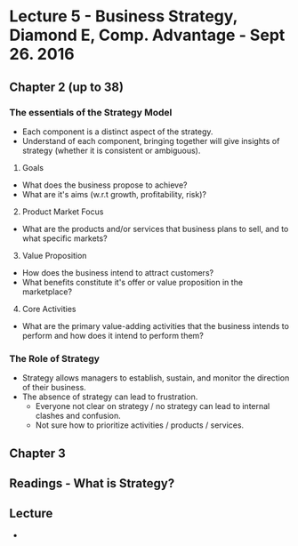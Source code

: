 # Lecture 5 - Business Strategy, Diamond E, Comp. Advantage - Sept 26. 2016
## Chapter 2 (up to 38)
### The essentials of the Strategy Model
* Each component is a distinct aspect of the strategy.
* Understand of each component, bringing together will give insights of strategy (whether it is consistent or ambiguous).
1. Goals
  * What does the business propose to achieve?
  * What are it's aims (w.r.t growth, profitability, risk)?
2. Product Market Focus
  * What are the products and/or services that business plans to sell, and to what specific markets?
3. Value Proposition
  * How does the business intend to attract customers?
  * What benefits constitute it's offer or value proposition in the marketplace?
4. Core Activities
  * What are the primary value-adding activities that the business intends to perform and how does it intend to perform them?
### The Role of Strategy
* Strategy allows managers to establish, sustain, and monitor the direction of their business.
* The absence of strategy can lead to frustration.
  * Everyone not clear on strategy / no strategy can lead to internal clashes and confusion.
  * Not sure how to prioritize activities / products / services.
  

## Chapter 3
## Readings - What is Strategy?
## Lecture
*
